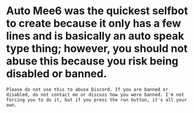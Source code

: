 # Auto Mee6 was the quickest selfbot to create because it only has a few lines and is basically an auto speak type thing; however, you should not abuse this because you risk being disabled or banned.

`Please do not use this to abuse Discord. If you are banned or disabled, do not contact me or discuss how you were banned. I'm not forcing you to do it, but if you press the run button, it's all your own.`
